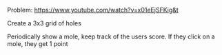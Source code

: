 Problem: https://www.youtube.com/watch?v=x01eEjSFKig&t

Create a 3x3 grid of holes

Periodically show a mole, keep track of the users score. If they click on a mole, they get 1 point